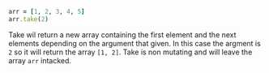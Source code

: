 ```ruby
arr = [1, 2, 3, 4, 5]
arr.take(2)
```

Take wil return a new array containing the first element and the next elements depending on the argument that given. In this case the argment is `2` so it will return the array `[1, 2]`. Take is non mutating and will leave the array `arr` intacked. 